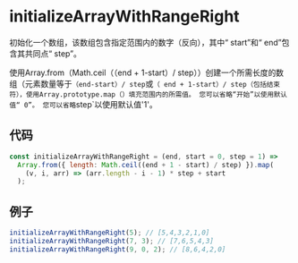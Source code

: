 # initializeArrayWithRangeRight

初始化一个数组，该数组包含指定范围内的数字（反向），其中“ start”和“ end”包含其共同点“ step”。

使用Array.from（Math.ceil（（end + 1-start）/ step））创建一个所需长度的数组（元素数量等于`（end-start）/ step`或`（ end + 1-start）/ step（包括结束符），使用Array.prototype.map（）填充范围内的所需值。
您可以省略“开始”以使用默认值“ 0”。
您可以省略`step`以使用默认值'1'。

## 代码

```js
const initializeArrayWithRangeRight = (end, start = 0, step = 1) =>
  Array.from({ length: Math.ceil((end + 1 - start) / step) }).map(
    (v, i, arr) => (arr.length - i - 1) * step + start
  );
```

## 例子

```js
initializeArrayWithRangeRight(5); // [5,4,3,2,1,0]
initializeArrayWithRangeRight(7, 3); // [7,6,5,4,3]
initializeArrayWithRangeRight(9, 0, 2); // [8,6,4,2,0]
```
